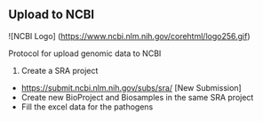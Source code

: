 ## Upload to NCBI

![NCBI Logo]
(https://www.ncbi.nlm.nih.gov/corehtml/logo256.gif)


Protocol for upload genomic data to NCBI

1. Create a SRA project
  
  * https://submit.ncbi.nlm.nih.gov/subs/sra/ [New Submission]
  * Create new BioProject and Biosamples in the same SRA project
  * Fill the excel data for the pathogens
